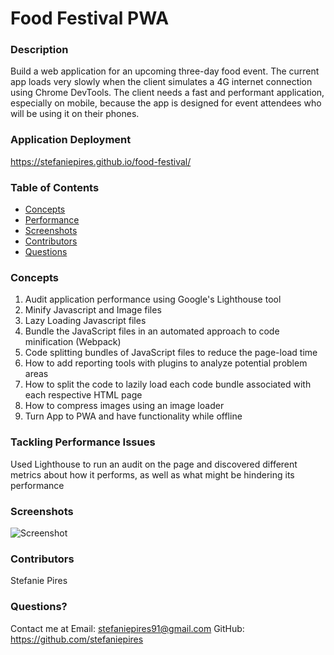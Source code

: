 # Food Festival PWA
  
    
  ### Description
  Build a web application for an upcoming three-day food event. The current app loads very slowly when the client simulates a 4G internet connection using Chrome DevTools. The client needs a fast and performant application, especially on mobile, because the app is designed for event attendees who will be using it on their phones.

### Application Deployment
https://stefaniepires.github.io/food-festival/
  
  ### Table of Contents 
  - [Concepts](#concepts)
  - [Performance](#performance)
  - [Screenshots](#screenshots)
  - [Contributors](#contributors)
  - [Questions](#questions)

  ### Concepts
 1. Audit application performance using Google's Lighthouse tool
2. Minify Javascript and Image files
3. Lazy Loading Javascript files
4. Bundle the JavaScript files in an automated approach to code minification (Webpack)
5. Code splitting bundles of JavaScript files to reduce the page-load time
6. How to add reporting tools with plugins to analyze potential problem areas
7. How to split the code to lazily load each code bundle associated with each respective HTML page
8. How to compress images using an image loader
9. Turn App to PWA and have functionality while offline 

  ### Tackling Performance Issues 
Used Lighthouse to run an audit on the page and discovered different metrics about how it performs, as well as what might be hindering its performance

 
 

  ### Screenshots
  ![Screenshot]()


  ### Contributors
  Stefanie Pires

  ### Questions?
  Contact me at 
  Email: stefaniepires91@gmail.com
  GitHub: https://github.com/stefaniepires
  
